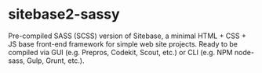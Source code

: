 # sitebase2-sassy
Pre-compiled SASS (SCSS) version of Sitebase, a minimal HTML + CSS + JS base front-end framework for simple web site projects. Ready to be compiled via GUI (e.g. Prepros, Codekit, Scout, etc.) or CLI (e.g. NPM node-sass, Gulp, Grunt, etc.).
